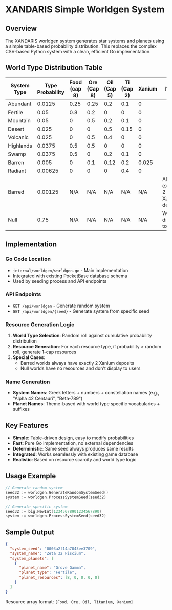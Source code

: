 # XANDARIS Simple Worldgen System

## Overview

The XANDARIS worldgen system generates star systems and planets using a simple table-based probability distribution. This replaces the complex CSV-based Python system with a clean, efficient Go implementation.

## World Type Distribution Table

| System Type | Type Probability | Food (cap 8) | Ore (Cap 8) | Oil (Cap 5) | Ti (Cap 2) | Xanium | Notes |
|-------------|------------------|---------------|--------------|-------------|------------|--------|-------|
| Abundant    | 0.0125          | 0.25         | 0.25        | 0.2        | 0.1       | 0      |       |
| Fertile     | 0.05            | 0.8          | 0.2         | 0          | 0         | 0      |       |
| Mountain    | 0.05            | 0            | 0.5         | 0.2        | 0.1       | 0      |       |
| Desert      | 0.025           | 0            | 0           | 0.5        | 0.15      | 0      |       |
| Volcanic    | 0.025           | 0            | 0.5         | 0.4        | 0         | 0      |       |
| Highlands   | 0.0375          | 0.5          | 0.5         | 0          | 0         | 0      |       |
| Swamp       | 0.0375          | 0.5          | 0           | 0.2        | 0.1       | 0      |       |
| Barren      | 0.005           | 0            | 0.1         | 0.12       | 0.2       | 0.025  |       |
| Radiant     | 0.00625         | 0            | 0           | 0          | 0.4       | 0      |       |
| Barred      | 0.00125         | N/A          | N/A         | N/A        | N/A       | N/A    | Always exactly 2 Xanium deposits |
| Null        | 0.75            | N/A          | N/A         | N/A        | N/A       | N/A    | Won't display to user |

## Implementation

### Go Code Location
- `internal/worldgen/worldgen.go` - Main implementation
- Integrated with existing PocketBase database schema
- Used by seeding process and API endpoints

### API Endpoints
- `GET /api/worldgen` - Generate random system
- `GET /api/worldgen/{seed}` - Generate system from specific seed

### Resource Generation Logic
1. **World Type Selection**: Random roll against cumulative probability distribution
2. **Resource Generation**: For each resource type, if probability > random roll, generate 1-cap resources
3. **Special Cases**: 
   - Barred worlds always have exactly 2 Xanium deposits
   - Null worlds have no resources and don't display to users

### Name Generation
- **System Names**: Greek letters + numbers + constellation names (e.g., "Alpha 42 Centauri", "Beta-789")
- **Planet Names**: Theme-based with world type specific vocabularies + suffixes

## Key Features

- **Simple**: Table-driven design, easy to modify probabilities
- **Fast**: Pure Go implementation, no external dependencies
- **Deterministic**: Same seed always produces same results
- **Integrated**: Works seamlessly with existing game database
- **Realistic**: Based on resource scarcity and world type logic

## Usage Example

```go
// Generate random system
seed32 := worldgen.GenerateRandomSystemSeed()
system := worldgen.ProcessSystemSeed(seed32)

// Generate specific system
seed32 := big.NewInt(12345678901234567890)
system := worldgen.ProcessSystemSeed(seed32)
```

## Sample Output

```json
{
  "system_seed": "0003a2f14a7043ee3709",
  "system_name": "Zeta 32 Piscium",
  "system_planets": [
    {
      "planet_name": "Grove Gamma",
      "planet_type": "Fertile",
      "planet_resources": [8, 0, 0, 0, 0]
    }
  ]
}
```

Resource array format: `[Food, Ore, Oil, Titanium, Xanium]`